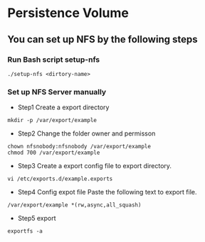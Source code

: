 # Persistence Volume

## You can set up NFS by the following steps
### Run Bash script **setup-nfs**
```
./setup-nfs <dirtory-name>
```
### Set up NFS Server manually
- Step1 Create a export directory
```
mkdir -p /var/export/example
```
- Step2 Change the folder owner and permisson
```
chown nfsnobody:nfsnobody /var/export/example
chmod 700 /var/export/example
```
- Step3 Create a export config file to export directory.
```
vi /etc/exports.d/example.exports
```
- Step4 Config expot file
Paste the following text to export file.
```
/var/export/example *(rw,async,all_squash)
```
- Step5 export 
```
exportfs -a 
```
